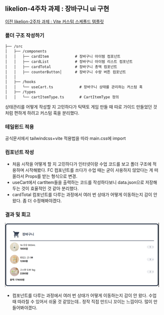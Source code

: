 ## likelion-4주차 과제 : 장바구니 ui 구현

[이전 likelion-2주차 과제 : Vite 커스텀 스케폴드 템플릿]('/document/2week.md')

### 폴더 구조 작성하기

```
├── /src
│   ├── /components
│   │   ├── cardItem            # 장바구니 아이템 컴포넌트
│   │   ├── cardList            # 장바구니 아이템 리스트 컴포넌트
│   │   ├── cardTotal           # 장바구니 총액 컴포넌트
│   │   ├── counterButton│      # 장바구니 수량 버튼 컴포넌트
│   │
│   ├── /hooks
│   │   └── useCart.ts            # 장바구니 상태를 관리하는 커스텀 훅
│   ├── /types
│   │   └── cartItemType.ts       # CartItemType 정의
```

상태관리를 어떻게 작성할 지 고민하다가 틱택토 게임 만들 때 따로 가이드 만들었던 것처럼 편하게 하려고 커스텀 훅을 분리했다.

### 테일윈드 적용

공식문서에서 tailwindcss+vite 적용법을 따라 main.css에 import

### 컴포넌트 작성

- 처음 시작을 어떻게 할 지 고민하다가 인터넷이랑 수업 코드를 보고 폴더 구조에 적용하며 시작해봤다. FC 컴포넌트를 쓰다가 수업 때는 굳이 사용하지 않았다는 게 떠올라서 Props를 받는 형식으로 변경.
- useCart에서 cartItem들을 출력하는 코드를 작성하다보니 data.json으로 저장해두는 것이 효율적인 것 같아 분리했다.
- cardTotal 컴포넌트를 다루는 과정에서 여러 번 상태가 어떻게 이동하는지 감이 안 왔다. 좀 더 수정해봐야겠다.

### 결과 및 회고

![alt text](image.png)

- 컴포넌트를 다루는 과정에서 여러 번 상태가 어떻게 이동하는지 감이 안 왔다. 수업 때 따라칠 수 있어서 쉬울 것 같았는데.. 정작 직접 만드니 꼬이는 느낌이다. 많이 만들어봐야겠다.
